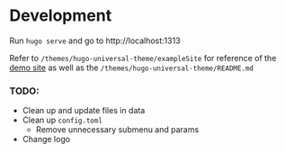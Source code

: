 <!-- @format -->

# Development

Run `hugo serve` and go to http://localhost:1313

Refer to `/themes/hugo-universal-theme/exampleSite` for reference of the [demo site](https://devcows.github.io/hugo-universal-theme/) as well as the `/themes/hugo-universal-theme/README.md`

### TODO:

-   Clean up and update files in data
-   Clean up `config.toml`
    -   Remove unnecessary submenu and params
-   Change logo

